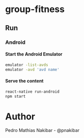 # group-fitness
## Run
### Android
#### Start the Android Emulator
```bash
emulator -list-avds
emulator -avd 'avd name'
```
#### Serve the content
```bash
react-native run-android
npm start
```

# Author
Pedro Mathias Nakibar - @pnakibar
